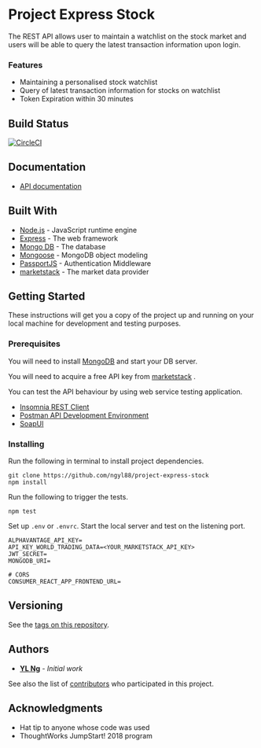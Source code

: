 # Project Express Stock

The REST API allows user to maintain a watchlist on the stock market and users will be able to query the latest transaction information upon login.

### Features
* Maintaining a personalised stock watchlist
* Query of latest transaction information for stocks on watchlist
* Token Expiration within 30 minutes

## Build Status
[![CircleCI](https://circleci.com/gh/ngyl88/project-express-stock/tree/master.svg?style=svg)](https://circleci.com/gh/ngyl88/project-express-stock/tree/master)

## Documentation
- [API documentation](https://express-stock-30545.herokuapp.com/api-docs/)

## Built With
- [Node.js](https://nodejs.org/) - JavaScript runtime engine
- [Express](https://expressjs.com/) - The web framework
- [Mongo DB](https://www.mongodb.com/) - The database
- [Mongoose](http://mongoosejs.com/) - MongoDB object modeling
- [PassportJS](http://www.passportjs.org/) - Authentication Middleware
- [marketstack](https://marketstack.com) - The market data provider

## Getting Started

These instructions will get you a copy of the project up and running on your local machine for development and testing purposes.

### Prerequisites

You will need to install [MongoDB](https://www.mongodb.com/download-center) and start your DB server.

You will need to acquire a free API key from [marketstack](https://marketstack.com) .

You can test the API behaviour by using web service testing application.
- [Insomnia REST Client](https://insomnia.rest/)
- [Postman API Development Environment](https://www.getpostman.com/)
- [SoapUI](https://www.soapui.org/)

### Installing

Run the following in terminal to install project dependencies.

```
git clone https://github.com/ngyl88/project-express-stock
npm install
```

Run the following to trigger the tests.

```
npm test
```

Set up `.env` or `.envrc`. Start the local server and test on the listening port.

```
ALPHAVANTAGE_API_KEY=
API_KEY_WORLD_TRADING_DATA=<YOUR_MARKETSTACK_API_KEY>
JWT_SECRET=
MONGODB_URI=

# CORS
CONSUMER_REACT_APP_FRONTEND_URL=
```

## Versioning
See the [tags on this repository](https://github.com/ngyl88/project-express-stock/tags). 

## Authors

* [**YL Ng**](https://github.com/ngyl88) - *Initial work*

See also the list of [contributors](https://github.com/ngyl88/project-express-stock/contributors) who participated in this project.

## Acknowledgments

* Hat tip to anyone whose code was used
* ThoughtWorks JumpStart! 2018 program

